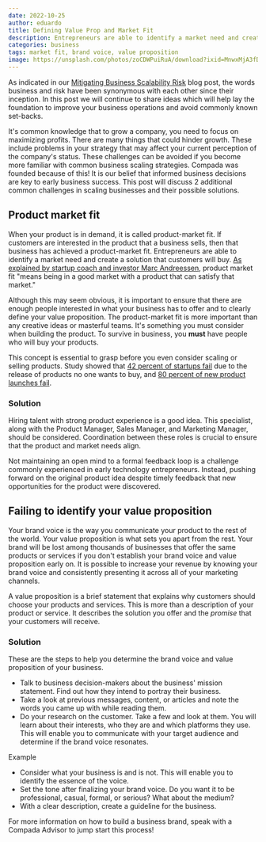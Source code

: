 ```yaml
---
date: 2022-10-25
author: eduardo
title: Defining Value Prop and Market Fit
description: Entrepreneurs are able to identify a market need and create a solution that customers will buy, while your value proposition is what sets you apart from the rest.
categories: business
tags: market fit, brand voice, value proposition
image: https://unsplash.com/photos/zoCDWPuiRuA/download?ixid=MnwxMjA3fDB8MXxhbGx8fHx8fHx8fHwxNjY2NzIzNzk1&force=true&w=1920
---
```


As indicated in our [Mitigating Business Scalability Risk](https://www.compada.io/solutions/business/2022/10/21/risk) blog post, the words business and risk have been synonymous with each other since their inception. In this post we will continue to share ideas which will help lay the foundation to improve your business operations and avoid commonly known set-backs.

It's common knowledge that to grow a company, you need to focus on maximizing profits. There are many things that could hinder growth. These include problems in your strategy that may affect your current perception of the company's status. These challenges can be avoided if you become more familiar with common business scaling strategies. Compada was founded because of this! It is our belief that informed business decisions are key to early business success. This post will discuss 2 additional common challenges in scaling businesses and their possible solutions.

## Product market fit

When your product is in demand, it is called product-market fit. If customers are interested in the product that a business sells, then that business has achieved a product-market fit. Entrepreneurs are able to identify a market need and create a solution that customers will buy. [As explained by startup coach and investor Marc Andreessen](https://pmarchive.com/guide_to_startups_part4.html), product market fit "means being in a good market with a product that can satisfy that market."

Although this may seem obvious, it is important to ensure that there are enough people interested in what your business has to offer and to clearly define your value proposition. The product-market fit is more important than any creative ideas or masterful teams. It's something you must consider when building the product. To survive in business, you **must** have people who will buy your products.

This concept is essential to grasp before you even consider scaling or selling products. Study showed that [42 percent of startups fail](https://www.cbinsights.com/research/startup-failure-reasons-top/) due to the release of products no one wants to buy, and [80 percent of new product launches fail](https://www.publicity.com/marketsmart-newsletters/percentage-new-products-fail/).

### Solution

Hiring talent with strong product experience is a good idea. This specialist, along with the Product Manager, Sales Manager, and Marketing Manager, should be considered. Coordination between these roles is crucial to ensure that the product and market needs align.

Not maintaining an open mind to a formal feedback loop is a challenge commonly experienced in early technology entrepreneurs. Instead, pushing forward on the original product idea despite timely feedback that new opportunities for the product were discovered.

## Failing to identify your value proposition

Your brand voice is the way you communicate your product to the rest of the world. Your value proposition is what sets you apart from the rest. Your brand will be lost among thousands of businesses that offer the same products or services if you don't establish your brand voice and value proposition early on. It is possible to increase your revenue by knowing your brand voice and consistently presenting it across all of your marketing channels.

A value proposition is a brief statement that explains why customers should choose your products and services. This is more than a description of your product or service. It describes the solution you offer and the _promise_ that your customers will receive.

### Solution

These are the steps to help you determine the brand voice and value proposition of your business.

- Talk to business decision-makers about the business' mission statement. Find out how they intend to portray their business.
- Take a look at previous messages, content, or articles and note the words you came up with while reading them.
- Do your research on the customer. Take a few and look at them. You will learn about their interests, who they are and which platforms they use. This will enable you to communicate with your target audience and determine if the brand voice resonates.

Example

- Consider what your business is and is not. This will enable you to identify the essence of the voice.
- Set the tone after finalizing your brand voice. Do you want it to be professional, casual, formal, or serious? What about the medium?
- With a clear description, create a guideline for the business.

For more information on how to build a business brand, speak with a Compada Advisor to jump start this process!
